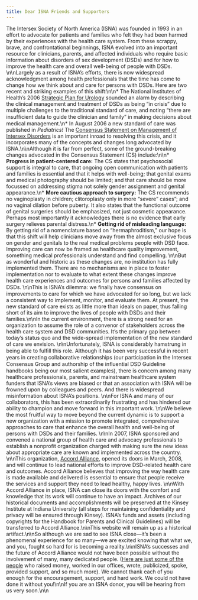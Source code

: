 ```yaml
---
title: Dear ISNA Friends and Supporters
---
```


The Intersex Society of North America (<span class="caps">ISNA</span>) was founded in 1993 in an effort to advocate for patients and families who felt they had been harmed by their experiences with the health care system. From these scrappy, brave, and confrontational beginnings, <span class="caps">ISNA</span> evolved into an important resource for clinicians, parents, and affected individuals who require basic information about disorders of sex development (<span class="caps">DSD</span>s) and for how to improve the health care and overall well-being of people with <span class="caps">DSD</span>s. \n\nLargely as a result of <span class="caps">ISNA</span>’s efforts, there is now widespread acknowledgment among health professionals that the time has come to change how we think about and care for persons with <span class="caps">DSD</span>s. Here are two recent and striking examples of this shift:\n\n* The National Institutes of Health’s 2006 [Strategic Plan for Urology][1] sounded an alarm by describing the clinical management and treatment of <span class="caps">DSD</span>s as being “in crisis” due to multiple challenges to the traditional standard of care, and noting “there are insufﬁcient data to guide the clinician and family” in making decisions about medical management.\n* In August 2006 a new standard of care was published in _Pediatrics!_ The [Consensus Statement on Management of Intersex Disorders][2] is an important inroad to resolving this crisis, and it incorporates many of the concepts and changes long advocated by <span class="caps">ISNA</span>.\n\nAlthough it is far from perfect, some of the ground-breaking changes advocated in the Consensus Statement (CS) include:\n\n* **Progress in patient-centered care:** The CS states that psychosocial support is integral to care, that ongoing open communication with patients and families is essential and that it helps with well-being; that genital exams and medical photography should be limited; and that care should be more focussed on addressing stigma not solely gender assignment and genital appearance.\n* **More cautious approach to surgery:** The CS recommends no vaginoplasty in children; clitoroplasty only in more &#8220;severe&#8221; cases&#8221;; and no vaginal dilation before puberty. It also states that the functional outcome of genital surgeries should be emphasized, not just cosmetic appearance. Perhaps most importantly it acknowledges there is no evidence that early surgery relieves parental distress.\n* **Getting rid of misleading language:** By getting rid of a nomenclature based on “hermaphroditism,&#8221; our hope is that this shift will help clinicians move away from the almost exclusive focus on gender and genitals to the real medical problems people with <span class="caps">DSD</span> face. Improving care can now be framed as healthcare quality improvement, something medical professionals understand and find compelling. \n\nBut as wonderful and historic as these changes are, no institution has fully implemented them. There are no mechanisms are in place to foster implementation nor to evaluate to what extent these changes improve health care experiences and outcomes for persons and families affected by <span class="caps">DSD</span>s. \n\nThis is <span class="caps">ISNA</span>’s dilemma: we ﬁnally have consensus on improvements to care for which we have advocated for so long, but we lack a consistent way to implement, monitor, and evaluate them. At present, the new standard of care exists as little more than ideals on paper, thus falling short of its aim to improve the lives of people with <span class="caps">DSD</span>s and their families.\n\nIn the current environment, there is a strong need for an organization to assume the role of a convenor of stakeholders across the health care system and <span class="caps">DSD</span> communities. It’s the primary gap between today’s status quo and the wide-spread implementation of the new standard of care we envision. \n\nUnfortunately, <span class="caps">ISNA</span> is considerably hamstrung in being able to fulﬁll this role. Although it has been very successful in recent years in creating collaborative relationships (our participation in the Intersex Consensus Group and authorship of the inﬂuential <span class="caps">DSD</span> Guideline handbooks being our most salient examples), there is concern among many healthcare professionals, parents, and mainstream healthcare system funders that <span class="caps">ISNA</span>’s views are biased or that an association with <span class="caps">ISNA</span> will be frowned upon by colleagues and peers. And there is widespread misinformation about <span class="caps">ISNA</span>&#8217;s positions. \n\nFor <span class="caps">ISNA</span> and many of our collaborators, this has been extraordinarily frustrating and has hindered our ability to champion and move forward in this important work. \n\nWe believe the most fruitful way to move beyond the current dynamic is to support a new organization with a mission to promote integrated, comprehensive approaches to care that enhance the overall health and well-being of persons with <span class="caps">DSD</span>s and their families. \n\nIn 2007, <span class="caps">ISNA</span> sponsored and convened a national group of health care and advocacy professionals to establish a nonprofit organization charged with making sure the new ideas about appropriate care are known and implemented across the country. \n\nThis organization, [Accord Alliance][3], opened its doors in March, 2008, and will continue to lead national efforts to improve <span class="caps">DSD</span>-related health care and outcomes. Accord Alliance believes that improving the way health care is made available and delivered is essential to ensure that people receive the services and support they need to lead healthy, happy lives. \n\nWith Accord Alliance in place, <span class="caps">ISNA</span> can close its doors with the comfort and knowledge that its work will continue to have an impact. Archives of our historical documents and accomplishments will be preserved at the Kinsey Institute at Indiana University (all steps for maintaining confidentiality and privacy will be ensured through Kinsey). <span class="caps">ISNA</span>’s funds and assets (including copyrights for the Handbook for Parents and Clinical Guidelines) will be transferred to Accord Alliance.\n\nThis website will remain up as a historical artifact.\n\nSo although we are sad to see <span class="caps">ISNA</span> close&#8212;it&#8217;s been a phenomenal experience for so many&#8212;we are excited knowing that what we, and you, fought so hard for is becoming a reality.\n\nISNA&#8217;s successes and the future of Accord Alliance would not have been possible without the involvement of many, many dedicated people. ([Here are just some of the people][4] who raised money, worked in our offices, wrote, publicized, spoke, provided support, and so much more). We cannot thank each of you enough for the encouragement, support, and hard work. We could not have done it without you!\n\nIf you are an <span class="caps">ISNA</span> donor, you will be hearing from us very soon.\n\n<!--break-->

 [1]: http://www.niddk.nih.gov/federal/planning/Pediatric-Urology
 [2]: http://pediatrics.aappublications.org/cgi/reprint/118/2/e488
 [3]: http://www.accordalliance.org/
 [4]: /about/emeritus/
